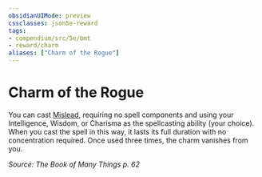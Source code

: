 ```yaml
---
obsidianUIMode: preview
cssclasses: json5e-reward
tags:
- compendium/src/5e/bmt
- reward/charm
aliases: ["Charm of the Rogue"]
---
```

# Charm of the Rogue

You can cast [Mislead](z_compendium/spells/mislead.md), requiring no spell components and using your Intelligence, Wisdom, or Charisma as the spellcasting ability (your choice). When you cast the spell in this way, it lasts its full duration with no concentration required. Once used three times, the charm vanishes from you.

*Source: The Book of Many Things p. 62*